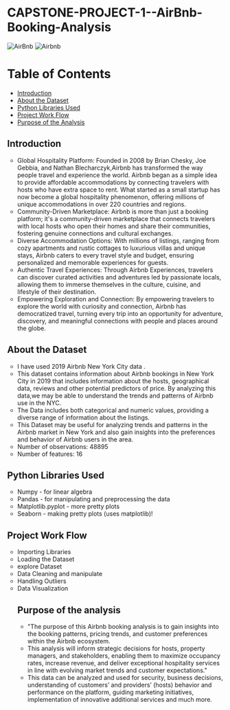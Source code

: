 # CAPSTONE-PROJECT-1--AirBnb-Booking-Analysis
![AirBnb](https://adamhoward56.github.io/Airbnb/airbnb_newyork.jpg)
![Airbnb](https://nebula.wsimg.com/081f48a333f107ad4ce3cb09ca8d0ab6?AccessKeyId=AD279F1A177B2FB2B2B7&disposition=0&alloworigin=1)

# Table of Contents

- [Introduction](#Introduction)
- [About the Dataset](#About-the-Dataset)
- [Python Libraries Used](#Python-Libraries-Used)
- [Project Work Flow](#Project-Work-Flow)
- [Purpose of the Analysis ](#Purpose-of-the-Analysis)



## Introduction
<ul style="list-style-type: circle;">
  <li>Global Hospitality Platform: Founded in 2008 by Brian Chesky, Joe Gebbia, and Nathan Blecharczyk,Airbnb has transformed the way people travel and experience the world. Airbnb began as a simple idea to provide affordable accommodations by connecting travelers with hosts who have extra space to rent. What started as a small startup has now become a global hospitality phenomenon, offering millions of unique accommodations in over 220 countries and regions.</li>
  <li>Community-Driven Marketplace: Airbnb is more than just a booking platform; it's a community-driven marketplace that connects travelers with local hosts who open their homes and share their communities, fostering genuine connections and cultural exchanges.</li>
  <li>Diverse Accommodation Options: With millions of listings, ranging from cozy apartments and rustic cottages to luxurious villas and unique stays, Airbnb caters to every travel style and budget, ensuring personalized and memorable experiences for guests.</li>
  <li>Authentic Travel Experiences: Through Airbnb Experiences, travelers can discover curated activities and adventures led by passionate locals, allowing them to immerse themselves in the culture, cuisine, and lifestyle of their destination.</li>
  <li>Empowering Exploration and Connection: By empowering travelers to explore the world with curiosity and connection, Airbnb has democratized travel, turning every trip into an opportunity for adventure, discovery, and meaningful connections with people and places around the globe.</li>
</ul>

## About the Dataset
<ul style="list-style-type: circle;">
<li>I have used 2019 Airbnb New York City data  .</li>

<li>This dataset contains information about Airbnb bookings in New York City in 2019 that includes information about the hosts, geographical data, reviews and other potential predictors of price.
By analyzing this data,we may be able to understand the trends and patterns of Airbnb use in the NYC.</li>

<li>The Data includes both categorical and numeric values, providing a diverse range of information about the listings.</li>

<li>This Dataset may be useful for analyzing trends and patterns in the Airbnb market in New York and also gain insights into the preferences and behavior of Airbnb users in the area.</li>

<li>Number of observations: 48895</li>

<li>Number of features: 16</li>
</ul>

## Python Libraries Used
<ul style="list-style-type: circle;">
<li> Numpy - for linear algebra</li>
<li>Pandas - for manipulating and preprocessing the data</li> 
<li>Matplotlib.pyplot - more pretty plots</li>
<li>Seaborn - making pretty plots (uses matplotlib)!</li>
</ul>

## Project Work Flow
<ul style="list-style-type: circle;">
<li>Importing Libraries</li>

<li>Loading the Dataset</li>

<li>explore Dataset</li>

<li>Data Cleaning and manipulate</li>

<li>Handling Outliers</li>

<li>Data Visualization</li>

## Purpose of the analysis
<ul style="list-style-type: circle;">
<li>"The purpose of this Airbnb booking analysis is to gain insights into the booking patterns, pricing trends, and customer preferences within the Airbnb ecosystem.
<li>This analysis will inform strategic decisions for hosts, property managers, and stakeholders, enabling them to maximize occupancy rates, increase revenue, and deliver exceptional hospitality services in line with evolving market trends and customer expectations."</li>
<li>This data can be analyzed and used for security, business decisions, understanding of customers’ and providers’ (hosts) behavior and performance on the platform, guiding marketing initiatives, implementation of innovative additional services and much more.</li>
</ul>
